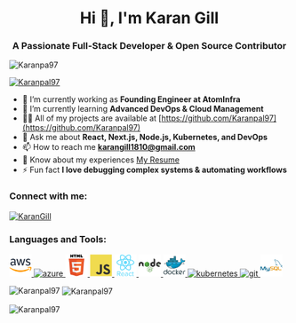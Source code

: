 <h1 align="center">Hi 👋, I'm Karan Gill</h1>
<h3 align="center">A Passionate Full-Stack Developer & Open Source Contributor</h3>

<p align="left"> <img src="https://komarev.com/ghpvc/?username=Karanpal97&label=Profile%20views&color=0e75b6&style=flat" alt="Karanpa97" /> </p>

<p align="left"> <a href="https://github.com/ryo-ma/github-profile-trophy"><img src="https://github-profile-trophy.vercel.app/?username=Karanpal97&theme=onedark" alt="Karanpal97" /></a> </p>

- 🔭 I’m currently working as **Founding Engineer at AtomInfra**  
- 🌱 I’m currently learning **Advanced DevOps & Cloud Management**  
- 👨‍💻 All of my projects are available at [https://github.com/Karanpal97](https://github.com/Karanpal97)  
- 💬 Ask me about **React, Next.js, Node.js, Kubernetes, and DevOps**  
- 📫 How to reach me **karangill1810@gmail.com**  
- 📄 Know about my experiences [My Resume]([https://drive.google.com/file/d/1Ka-sZKUb0qMCkHoX098esYbFQByaxXBg/view](https://drive.google.com/drive/folders/11okyBw2zTjSBQ-nSxdeqi2A8meTh2s8j))  
- ⚡ Fun fact **I love debugging complex systems & automating workflows**  

<h3 align="left">Connect with me:</h3>
<p align="left">
<a href="https://www.linkedin.com/in/karan-gill-61353a261/" target="blank"><img align="center" src="https://raw.githubusercontent.com/rahuldkjain/github-profile-readme-generator/master/src/images/icons/Social/linked-in-alt.svg" alt="KaranGill" height="30" width="40" /></a>
</p>

<h3 align="left">Languages and Tools:</h3>
<p align="left"> 
  <a href="https://aws.amazon.com" target="_blank" rel="noreferrer"> 
    <img src="https://raw.githubusercontent.com/devicons/devicon/master/icons/amazonwebservices/amazonwebservices-original-wordmark.svg" alt="aws" width="40" height="40"/> 
  </a> 
  <a href="https://azure.microsoft.com/en-in/" target="_blank" rel="noreferrer"> 
    <img src="https://www.vectorlogo.zone/logos/microsoft_azure/microsoft_azure-icon.svg" alt="azure" width="40" height="40"/> 
  </a> 
  <a href="https://www.w3.org/html/" target="_blank" rel="noreferrer"> 
    <img src="https://raw.githubusercontent.com/devicons/devicon/master/icons/html5/html5-original-wordmark.svg" alt="html5" width="40" height="40"/> 
  </a>
  <a href="https://www.javascript.com/" target="_blank" rel="noreferrer"> 
    <img src="https://raw.githubusercontent.com/devicons/devicon/master/icons/javascript/javascript-original.svg" alt="javascript" width="40" height="40"/> 
  </a>
  <a href="https://reactjs.org/" target="_blank" rel="noreferrer"> 
    <img src="https://raw.githubusercontent.com/devicons/devicon/master/icons/react/react-original-wordmark.svg" alt="react" width="40" height="40"/> 
  </a>
  <a href="https://nodejs.org" target="_blank" rel="noreferrer"> 
    <img src="https://raw.githubusercontent.com/devicons/devicon/master/icons/nodejs/nodejs-original-wordmark.svg" alt="nodejs" width="40" height="40"/> 
  </a>
  <a href="https://www.docker.com/" target="_blank" rel="noreferrer"> 
    <img src="https://raw.githubusercontent.com/devicons/devicon/master/icons/docker/docker-original-wordmark.svg" alt="docker" width="40" height="40"/> 
  </a> 
  <a href="https://kubernetes.io" target="_blank" rel="noreferrer"> 
    <img src="https://www.vectorlogo.zone/logos/kubernetes/kubernetes-icon.svg" alt="kubernetes" width="40" height="40"/> 
  </a> 
  <a href="https://git-scm.com/" target="_blank" rel="noreferrer"> 
    <img src="https://www.vectorlogo.zone/logos/git-scm/git-scm-icon.svg" alt="git" width="40" height="40"/> 
  </a> 
  <a href="https://www.mysql.com/" target="_blank" rel="noreferrer"> 
    <img src="https://raw.githubusercontent.com/devicons/devicon/master/icons/mysql/mysql-original-wordmark.svg" alt="mysql" width="40" height="40"/> 
  </a> 
</p>

<p><img align="left" src="https://github-readme-stats.vercel.app/api/top-langs?username=Karanpal97&show_icons=true&locale=en&layout=compact" alt="Karanpal97" /></p>

<p>&nbsp;<img align="center" src="https://github-readme-stats.vercel.app/api?username=Karanpal97&show_icons=true&locale=en" alt="Karanpal97" /></p>

<p><img align="center" src="https://github-readme-streak-stats.herokuapp.com/?user=Karanpal97&" alt="Karanpal97" /></p>
